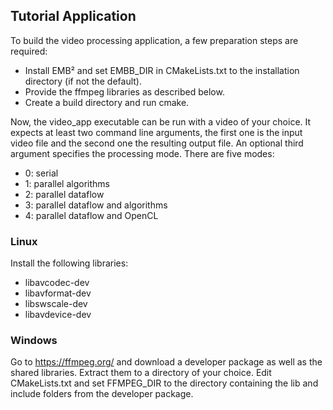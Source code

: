 ## Tutorial Application

To build the video processing application, a few preparation steps are required:

- Install EMB² and set EMBB_DIR in CMakeLists.txt to the installation directory (if not the default).
- Provide the ffmpeg libraries as described below.
- Create a build directory and run cmake.

Now, the video_app executable can be run with a video of your choice. It expects at least two command line arguments, the first one is the input video file and the second one the resulting output file. An optional third argument specifies the processing mode. There are five modes:

- 0: serial
- 1: parallel algorithms
- 2: parallel dataflow
- 3: parallel dataflow and algorithms
- 4: parallel dataflow and OpenCL

### Linux

Install the following libraries:

- libavcodec-dev
- libavformat-dev
- libswscale-dev
- libavdevice-dev

### Windows

Go to https://ffmpeg.org/ and download a developer package as well as the shared libraries. Extract them to a directory of your choice. Edit CMakeLists.txt and set FFMPEG_DIR to the directory containing the lib and include folders from the developer package.
